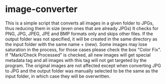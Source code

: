# image-converter
This is a simple script that converts all images in a given folder to JPGs, thus reducing them in size (even ones that are already JPGs) It checks for PNG, JPG, JPEG, JPE and BMP formats only and skips other files. If the output folder was not specified, it will be created in the same directory as the input folder with the same name + (new). Some images may lose saturation in the process, for those cases please check the box "Color Fix". If "Mark/Check Processed" is checked, all new images will get special metadata tag and all images with this tag will not get targeted by the program. The original images are not affected except when converting JPG to JPG and the output folder was manually selected to be the same as the input folder, in which case they will be overwritten.
